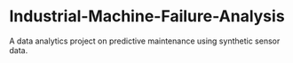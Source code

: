 # Industrial-Machine-Failure-Analysis
A data analytics project on predictive maintenance using synthetic sensor data.
